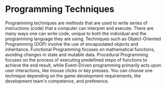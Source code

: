 # Programming Techniques

Programming techniques are methods that are used to write series of instructions (code) that a computer can interpret and execute. There are many ways one can write code, unique to both the individual and the programming language they are using. Techniques such as Object-Oriented Programming (OOP) involve the use of encapsulated objects and inheritance. Functional Programming focuses on mathematical functions, avoiding changes in state and mutable data. Procedural Programming focuses on the process of executing predefined steps of functions to achieve the end result, while Event-Driven programming primarily acts upon user interactions, like mouse clicks or key presses. You can choose one technique depending on the game development requirements, the development team's competence, and preference.